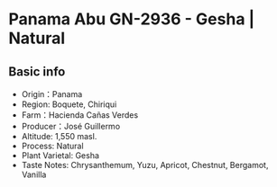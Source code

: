 # Panama Abu GN-2936 - Gesha | Natural

## Basic info

- Origin：Panama
- Region: Boquete, Chiriqui
- Farm：Hacienda Cañas Verdes
- Producer：José Guillermo
- Altitude: 1,550 masl.
- Process: Natural
- Plant Varietal: Gesha
- Taste Notes: Chrysanthemum, Yuzu, Apricot, Chestnut, Bergamot, Vanilla
